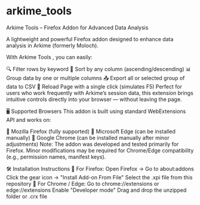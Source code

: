 # arkime_tools
Arkime Tools – Firefox Addon for Advanced Data Analysis

A lightweight and powerful Firefox addon designed to enhance data analysis in Arkime (formerly Moloch).

With Arkime Tools , you can easily:

🔍 Filter rows by keyword
🔁 Sort by any column (ascending/descending)
📊 Group data by one or multiple columns
📤 Export all or selected group of data to CSV
🔁 Reload Page with a single click (simulates F5)
Perfect for users who work frequently with Arkime’s session data, this extension brings intuitive controls directly into your browser — without leaving the page.

🖥️ Supported Browsers
This addon is built using standard WebExtensions API and works on:

🔹 Mozilla Firefox (fully supported)
🔹 Microsoft Edge (can be installed manually)
🔹 Google Chrome (can be installed manually after minor adjustments)
Note: The addon was developed and tested primarily for Firefox. Minor modifications may be required for Chrome/Edge compatibility (e.g., permission names, manifest keys). 

🛠 Installation Instructions
🔹 For Firefox:
Open Firefox → Go to about:addons
Click the gear icon → "Install Add-on From File"
Select the .xpi file from this repository
🔹 For Chrome / Edge:
Go to chrome://extensions or edge://extensions
Enable "Developer mode"
Drag and drop the unzipped folder or .crx file
